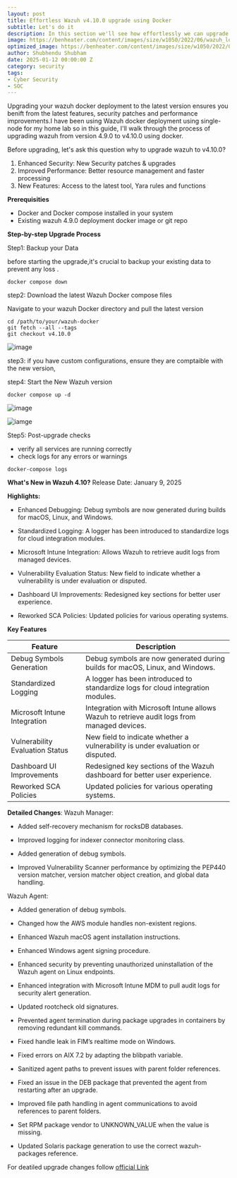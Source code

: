 ```yaml
---
layout: post
title: Effortless Wazuh v4.10.0 upgrade using Docker
subtitle: Let's do it
description: In this section we'll see how effortlessly we can upgrade wazuh from v4.9.0 to v10.0  using docker in kali linux
image: https://benheater.com/content/images/size/w1050/2022/06/wazuh_logo_circle-1.png
optimized_image: https://benheater.com/content/images/size/w1050/2022/06/wazuh_logo_circle-1.png
author: Shubhendu Shubham
date: 2025-01-12 00:00:00 Z
category: security
tags:
- Cyber Security
- SOC
---
```

Upgrading your wazuh docker deployment to the latest version ensures you benift from the latest features, security patches and performance improvements.I have been using Wazuh docker deployment using single-node for my home lab so in this guide, I'll walk through the process of upgrading wazuh from version 4.9.0 to v4.10.0 using docker. 

Before upgrading, let's ask this question why to upgrade wazuh to v4.10.0?

1. Enhanced Security: New Security patches & upgrades
2. Improved Performance: Better resource management and faster processing
3. New Features: Access to the latest tool, Yara rules and functions

**Prerequisities**
  - Docker and Docker compose installed in your system
  - Existing wazuh 4.9.0 deployment docker image or git repo 

**Step-by-step Upgrade Process**

Step1: Backup your Data

before starting the upgrade,it's crucial to backup your existing data to prevent any loss .

```
docker compose down

```
step2: Download the latest Wazuh Docker compose files 

Navigate to your wazuh Docker directory and pull the latest version 

```
cd /path/to/your/wazuh-docker
git fetch --all --tags
git checkout v4.10.0
```
![image](https://res.cloudinary.com/hugs4bugs/image/upload/v1736704594/hugs4bugs/wazuh/update4.10_txppqb.png)

step3: if you have custom configurations, ensure they are comptaible with the new version,

step4: Start the New Wazuh version 

```
docker compose up -d 
```

![image](https://res.cloudinary.com/hugs4bugs/image/upload/v1736704750/hugs4bugs/wazuh/restarting_udi5xl.png)

![iamge](https://res.cloudinary.com/hugs4bugs/image/upload/v1736704761/hugs4bugs/wazuh/started_qhvcne.png)

Step5: Post-upgrade checks
 * verify all services are running correctly 
 *  check logs for any errors or warnings 

```
docker-compose logs 
```
**What's New in Wazuh 4.10?**
Release Date: January 9, 2025

**Highlights:**

- Enhanced Debugging: Debug symbols are now generated during builds for macOS, Linux, and Windows.

- Standardized Logging: A logger has been introduced to standardize logs for cloud integration modules.

- Microsoft Intune Integration: Allows Wazuh to retrieve audit logs from managed devices.

- Vulnerability Evaluation Status: New field to indicate whether a vulnerability is under evaluation or disputed.

- Dashboard UI Improvements: Redesigned key sections for better user experience.

- Reworked SCA Policies: Updated policies for various operating systems.

**Key Features**

| Feature                      | Description                                                                 |
|------------------------------|-----------------------------------------------------------------------------|
| Debug Symbols Generation     | Debug symbols are now generated during builds for macOS, Linux, and Windows.|
| Standardized Logging         | A logger has been introduced to standardize logs for cloud integration modules.|
| Microsoft Intune Integration | Integration with Microsoft Intune allows Wazuh to retrieve audit logs from managed devices.|
| Vulnerability Evaluation Status | New field to indicate whether a vulnerability is under evaluation or disputed.|
| Dashboard UI Improvements    | Redesigned key sections of the Wazuh dashboard for better user experience.   |
| Reworked SCA Policies        | Updated policies for various operating systems.                             |

**Detailed Changes**:
Wazuh Manager:

- Added self-recovery mechanism for rocksDB databases.

- Improved logging for indexer connector monitoring class.

- Added generation of debug symbols.

- Improved Vulnerability Scanner performance by optimizing the PEP440 version matcher, version matcher object creation, and global data handling.

Wazuh Agent:

- Added generation of debug symbols.

- Changed how the AWS module handles non-existent regions.

- Enhanced Wazuh macOS agent installation instructions.

- Enhanced Windows agent signing procedure.

- Enhanced security by preventing unauthorized uninstallation of the Wazuh agent on Linux endpoints.

- Enhanced integration with Microsoft Intune MDM to pull audit logs for security alert generation.

- Updated rootcheck old signatures.

- Prevented agent termination during package upgrades in containers by removing redundant kill commands.

- Fixed handle leak in FIM’s realtime mode on Windows.

- Fixed errors on AIX 7.2 by adapting the blibpath variable.

- Sanitized agent paths to prevent issues with parent folder references.

- Fixed an issue in the DEB package that prevented the agent from restarting after an upgrade.

- Improved file path handling in agent communications to avoid references to parent folders.

- Set RPM package vendor to UNKNOWN_VALUE when the value is missing.

- Updated Solaris package generation to use the correct wazuh-packages reference.

For deatiled upgrade changes follow [official Link](https://documentation.wazuh.com/current/release-notes/release-4-10-0.html)